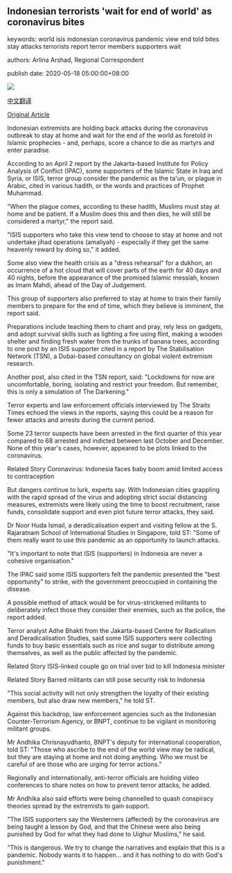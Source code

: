 ## Indonesian terrorists 'wait for end of world' as coronavirus bites

keywords: world isis indonesian coronavirus pandemic view end told bites stay attacks terrorists report terror members supporters wait

authors: Arlina Arshad, Regional Correspondent

publish date: 2020-05-18 05:00:00+08:00

![](https://www.straitstimes.com/sites/default/files/styles/x_large/public/articles/2020/05/18/fhindonesiapolice18.jpg?itok=GiWt43OH)

[中文翻译](Indonesian%20terrorists%20%27wait%20for%20end%20of%20world%27%20as%20coronavirus%20bites_zh.md)

[Original Article](https://www.straitstimes.com/asia/indonesian-terrorists-wait-for-end-of-world-as-virus-bites)

Indonesian extremists are holding back attacks during the coronavirus outbreak to stay at home and wait for the end of the world as foretold in Islamic prophecies - and, perhaps, score a chance to die as martyrs and enter paradise.

According to an April 2 report by the Jakarta-based Institute for Policy Analysis of Conflict (IPAC), some supporters of the Islamic State in Iraq and Syria, or ISIS, terror group consider the pandemic as the ta'un, or plague in Arabic, cited in various hadith, or the words and practices of Prophet Muhammad.

"When the plague comes, according to these hadith, Muslims must stay at home and be patient. If a Muslim does this and then dies, he will still be considered a martyr," the report said.

"ISIS supporters who take this view tend to choose to stay at home and not undertake jihad operations (amaliyah) - especially if they get the same heavenly reward by doing so," it added.

Some also view the health crisis as a "dress rehearsal" for a dukhon, an occurrence of a hot cloud that will cover parts of the earth for 40 days and 40 nights, before the appearance of the promised Islamic messiah, known as Imam Mahdi, ahead of the Day of Judgement.

This group of supporters also preferred to stay at home to train their family members to prepare for the end of time, which they believe is imminent, the report said.

Preparations include teaching them to chant and pray, rely less on gadgets, and adopt survival skills such as lighting a fire using flint, making a wooden shelter and finding fresh water from the trunks of banana trees, according to one post by an ISIS supporter cited in a report by The Stabilisation Network (TSN), a Dubai-based consultancy on global violent extremism research.

Another post, also cited in the TSN report, said: "Lockdowns for now are uncomfortable, boring, isolating and restrict your freedom. But remember, this is only a simulation of The Darkening."

Terror experts and law enforcement officials interviewed by The Straits Times echoed the views in the reports, saying this could be a reason for fewer attacks and arrests during the current period.

Some 23 terror suspects have been arrested in the first quarter of this year compared to 68 arrested and indicted between last October and December. None of this year's cases, however, appeared to be plots linked to the coronavirus.

Related Story Coronavirus: Indonesia faces baby boom amid limited access to contraception

But dangers continue to lurk, experts say. With Indonesian cities grappling with the rapid spread of the virus and adopting strict social distancing measures, extremists were likely using the time to boost recruitment, raise funds, consolidate support and even plot future terror attacks, they said.

Dr Noor Huda Ismail, a deradicalisation expert and visiting fellow at the S. Rajaratnam School of International Studies in Singapore, told ST: "Some of them really want to use this pandemic as an opportunity to launch attacks.

"It's important to note that ISIS (supporters) in Indonesia are never a cohesive organisation."

The IPAC said some ISIS supporters felt the pandemic presented the "best opportunity" to strike, with the government preoccupied in containing the disease.

A possible method of attack would be for virus-strickened militants to deliberately infect those they consider their enemies, such as the police, the report added.

Terror analyst Adhe Bhakti from the Jakarta-based Centre for Radicalism and Deradicalisation Studies, said some ISIS supporters were collecting funds to buy basic essentials such as rice and sugar to distribute among themselves, as well as the public affected by the pandemic.

Related Story ISIS-linked couple go on trial over bid to kill Indonesia minister

Related Story Barred militants can still pose security risk to Indonesia

"This social activity will not only strengthen the loyalty of their existing members, but also draw new members," he told ST.

Against this backdrop, law enforcement agencies such as the Indonesian Counter-Terrorism Agency, or BNPT, continue to be vigilant in monitoring militant groups.

Mr Andhika Chrisnayudhanto, BNPT's deputy for international cooperation, told ST: "Those who ascribe to the end of the world view may be radical, but they are staying at home and not doing anything. Who we must be careful of are those who are urging for terror actions."

Regionally and internationally, anti-terror officials are holding video conferences to share notes on how to prevent terror attacks, he added.

Mr Andhika also said efforts were being channelled to quash conspiracy theories spread by the extremists to gain support.

"The ISIS supporters say the Westerners (affected) by the coronavirus are being taught a lesson by God, and that the Chinese were also being punished by God for what they had done to Uighur Muslims," he said.

"This is dangerous. We try to change the narratives and explain that this is a pandemic. Nobody wants it to happen... and it has nothing to do with God's punishment."